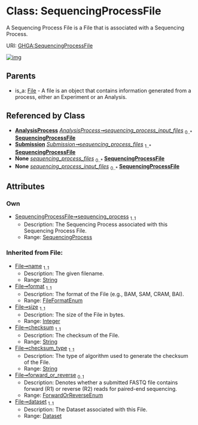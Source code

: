 
# Class: SequencingProcessFile


A Sequencing Process File is a File that is associated with a Sequencing Process.

URI: [GHGA:SequencingProcessFile](https://w3id.org/GHGA/SequencingProcessFile)


[![img](https://yuml.me/diagram/nofunky;dir:TB/class/[Submission],[SequencingProcess]<sequencing_process%201..1-%20[SequencingProcessFile&#124;name(i):string;format(i):FileFormatEnum;size(i):integer;checksum(i):string;checksum_type(i):string;forward_or_reverse(i):ForwardOrReverseEnum%20%3F;alias(i):string],[AnalysisProcess]-%20sequencing_process_input_files%200..*>[SequencingProcessFile],[Submission]++-%20sequencing_process_files%201..*>[SequencingProcessFile],[Submission]-%20sequencing_process_files(i)%200..*>[SequencingProcessFile],[AnalysisProcess]-%20sequencing_process_input_files(i)%200..*>[SequencingProcessFile],[File]^-[SequencingProcessFile],[SequencingProcess],[File],[Dataset],[AnalysisProcess])](https://yuml.me/diagram/nofunky;dir:TB/class/[Submission],[SequencingProcess]<sequencing_process%201..1-%20[SequencingProcessFile&#124;name(i):string;format(i):FileFormatEnum;size(i):integer;checksum(i):string;checksum_type(i):string;forward_or_reverse(i):ForwardOrReverseEnum%20%3F;alias(i):string],[AnalysisProcess]-%20sequencing_process_input_files%200..*>[SequencingProcessFile],[Submission]++-%20sequencing_process_files%201..*>[SequencingProcessFile],[Submission]-%20sequencing_process_files(i)%200..*>[SequencingProcessFile],[AnalysisProcess]-%20sequencing_process_input_files(i)%200..*>[SequencingProcessFile],[File]^-[SequencingProcessFile],[SequencingProcess],[File],[Dataset],[AnalysisProcess])

## Parents

 *  is_a: [File](File.md) - A file is an object that contains information generated from a process, either an Experiment or an Analysis.

## Referenced by Class

 *  **[AnalysisProcess](AnalysisProcess.md)** *[AnalysisProcess➞sequencing_process_input_files](AnalysisProcess_sequencing_process_input_files.md)*  <sub>0..\*</sub>  **[SequencingProcessFile](SequencingProcessFile.md)**
 *  **[Submission](Submission.md)** *[Submission➞sequencing_process_files](Submission_sequencing_process_files.md)*  <sub>1..\*</sub>  **[SequencingProcessFile](SequencingProcessFile.md)**
 *  **None** *[sequencing_process_files](sequencing_process_files.md)*  <sub>0..\*</sub>  **[SequencingProcessFile](SequencingProcessFile.md)**
 *  **None** *[sequencing_process_input_files](sequencing_process_input_files.md)*  <sub>0..\*</sub>  **[SequencingProcessFile](SequencingProcessFile.md)**

## Attributes


### Own

 * [SequencingProcessFile➞sequencing_process](SequencingProcessFile_sequencing_process.md)  <sub>1..1</sub>
     * Description: The Sequencing Process associated with this Sequencing Process File.
     * Range: [SequencingProcess](SequencingProcess.md)

### Inherited from File:

 * [File➞name](File_name.md)  <sub>1..1</sub>
     * Description: The given filename.
     * Range: [String](types/String.md)
 * [File➞format](File_format.md)  <sub>1..1</sub>
     * Description: The format of the File (e.g., BAM, SAM, CRAM, BAI).
     * Range: [FileFormatEnum](FileFormatEnum.md)
 * [File➞size](File_size.md)  <sub>1..1</sub>
     * Description: The size of the File in bytes.
     * Range: [Integer](types/Integer.md)
 * [File➞checksum](File_checksum.md)  <sub>1..1</sub>
     * Description: The checksum of the File.
     * Range: [String](types/String.md)
 * [File➞checksum_type](File_checksum_type.md)  <sub>1..1</sub>
     * Description: The type of algorithm used to generate the checksum of the File.
     * Range: [String](types/String.md)
 * [File➞forward_or_reverse](File_forward_or_reverse.md)  <sub>0..1</sub>
     * Description: Denotes whether a submitted FASTQ file contains forward (R1) or reverse (R2) reads for paired-end sequencing.
     * Range: [ForwardOrReverseEnum](ForwardOrReverseEnum.md)
 * [File➞dataset](File_dataset.md)  <sub>1..1</sub>
     * Description: The Dataset associated with this File.
     * Range: [Dataset](Dataset.md)
